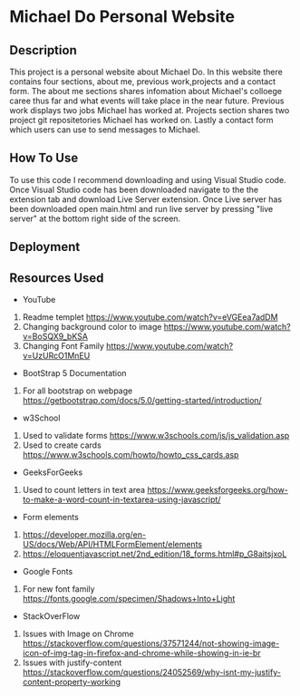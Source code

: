 # Michael Do Personal Website

## Description

This project is a personal website about Michael Do. In this website there contains four sections, about me, previous work,projects and a contact form.
The about me sections shares infomation about Michael's colloege caree thus far and what events will take place in the near future. Previous work displays two
jobs Michael has worked at. Projects section shares two project git repositetories Michael has worked on. Lastly a contact form which users can use to send messages to Michael.

## How To Use

To use this code I recommend downloading and using Visual Studio code. Once Visual Studio code has been downloaded navigate to the the extension tab and download Live Server extension. Once Live server has been downloaded open main.html and run live server by pressing "live server" at the bottom right side of the screen.

## Deployment

## Resources Used

- YouTube

1. Readme templet https://www.youtube.com/watch?v=eVGEea7adDM
2. Changing background color to image https://www.youtube.com/watch?v=BoSQX9_bKSA
3. Changing Font Family https://www.youtube.com/watch?v=UzURcO1MnEU

- BootStrap 5 Documentation

1. For all bootstrap on webpage https://getbootstrap.com/docs/5.0/getting-started/introduction/

- w3School

1. Used to validate forms https://www.w3schools.com/js/js_validation.asp
2. Used to create cards https://www.w3schools.com/howto/howto_css_cards.asp

- GeeksForGeeks

1. Used to count letters in text area https://www.geeksforgeeks.org/how-to-make-a-word-count-in-textarea-using-javascript/

- Form elements

1. https://developer.mozilla.org/en-US/docs/Web/API/HTMLFormElement/elements
2. https://eloquentjavascript.net/2nd_edition/18_forms.html#p_G8aitsjxoL

- Google Fonts

1. For new font family https://fonts.google.com/specimen/Shadows+Into+Light

- StackOverFlow

1. Issues with Image on Chrome https://stackoverflow.com/questions/37571244/not-showing-image-icon-of-img-tag-in-firefox-and-chrome-while-showing-in-ie-br
2. Issues with justify-content https://stackoverflow.com/questions/24052569/why-isnt-my-justify-content-property-working
